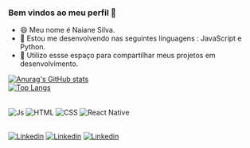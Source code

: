 ### Bem vindos ao meu perfil 👋

- 😄 Meu nome é Naiane Silva.
- 🤔 Estou me desenvolvendo nas seguintes linguagens : JavaScript e Python.
- 💬 Utilizo essse espaço para compartilhar meus projetos em desenvolvimento.

  
[![Anurag's GitHub stats](https://github-readme-stats.vercel.app/api?username=naianesilva2&theme=dark)](https://github.com/anuraghazra/github-readme-stats)
<br/>
[![Top Langs](https://github-readme-stats-git-masterrstaa-rickstaa.vercel.app/api/top-langs/?username=naianesilva2&theme=dark)](https://github.com/anuraghazra/github-readme-stats)

<div style="display: inline_block"><br>
  <img align="center" alt="Js" src="https://img.shields.io/badge/JavaScript-323330?style=for-the-badge&logo=javascript&logoColor=F7DF1E">
  <img align="center" alt="HTML" src="https://img.shields.io/badge/HTML5-E34F26?style=for-the-badge&logo=html5&logoColor=white">
  <img align="center" alt="CSS" src="https://img.shields.io/badge/CSS3-1572B6?style=for-the-badge&logo=css3&logoColor=white">
  <img align="center" alt="React Native" src="https://img.shields.io/badge/react_native-%2320232a.svg?style=for-the-badge&logo=react&logoColor=%2361DAFB">
</div>

##

<div>
  <a href="https://www.linkedin.com/in/Naiane da Silva Pereira-77812925a/"><img align="center" alt="Linkedin" src="https://img.shields.io/badge/LinkedIn-0077B5?style=for-the-badge&logo=linkedin&logoColor=white"></a>
  <a href="https://mail.google.com/mail/u/1/?ogbl#inbox?compose=GTvVlcSHxGkhpmQHRPlnVDCDQVQGkkfhvPKNQCZbhdpTSNlLJPNFCHnvCSgttWMDpCXszfNMFNpdC"><img align="center" alt="Linkedin" src="https://img.shields.io/badge/Gmail-D14836?style=for-the-badge&logo=gmail&logoColor=white"></a>
  <a href="#"><img align="center" alt="Linkedin" src="https://img.shields.io/badge/website-000000?style=for-the-badge&logo=About.me&logoColor=white"></a>
</div>
